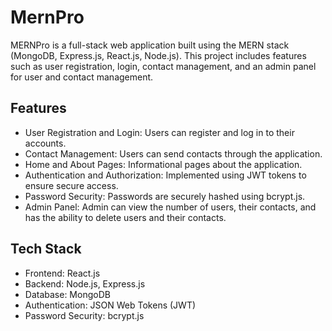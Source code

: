 # MernPro
MERNPro is a full-stack web application built using the MERN stack (MongoDB, Express.js, React.js, Node.js). This project includes features such as user registration, login, contact management, and an admin panel for user and contact management.
## Features
- User Registration and Login: Users can register and log in to their accounts.
- Contact Management: Users can send contacts through the application.
- Home and About Pages: Informational pages about the application.
- Authentication and Authorization: Implemented using JWT tokens to ensure secure access.
- Password Security: Passwords are securely hashed using bcrypt.js.
- Admin Panel: Admin can view the number of users, their contacts, and has the ability to delete users and their contacts.
## Tech Stack
- Frontend: React.js
- Backend: Node.js, Express.js
- Database: MongoDB
- Authentication: JSON Web Tokens (JWT)
- Password Security: bcrypt.js
